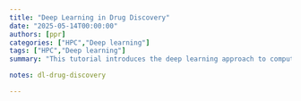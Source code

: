 ```yaml
---
title: "Deep Learning in Drug Discovery" 
date: "2025-05-14T00:00:00"
authors: [ppr]
categories: ["HPC","Deep learning"]
tags: ["HPC","Deep learning"]
summary: "This tutorial introduces the deep learning approach to computational drug discovery."

notes: dl-drug-discovery

---
```

